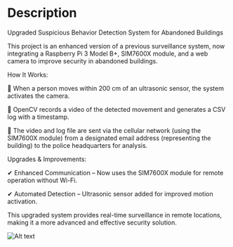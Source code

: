 # Description

Upgraded Suspicious Behavior Detection System for Abandoned Buildings

This project is an enhanced version of a previous surveillance system, now integrating a Raspberry Pi 3 Model B+, SIM7600X module, and a web camera to improve security in abandoned buildings.

How It Works:

🔹 When a person moves within 200 cm of an ultrasonic sensor, the system activates the camera.

🔹 OpenCV records a video of the detected movement and generates a CSV log with a timestamp.

🔹 The video and log file are sent via the cellular network (using the SIM7600X module) from a designated email address (representing the building) to the police headquarters for analysis.


Upgrades & Improvements:

✔ Enhanced Communication – Now uses the SIM7600X module for remote operation without Wi-Fi.

✔ Automated Detection – Ultrasonic sensor added for improved motion activation.

This upgraded system provides real-time surveillance in remote locations, making it a more advanced and effective security solution.

![Alt text](https://raw.githubusercontent.com/OrdancheNedev/Dead_Angles_Final/master/image1.png)
